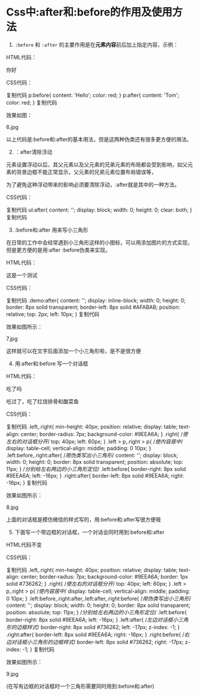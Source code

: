 <!--
 * @Author: tangdaoyong
 * @Date: 2021-06-21 21:58:32
 * @LastEditors: tangdaoyong
 * @LastEditTime: 2021-06-21 22:00:02
 * @Description: Css中:after和:before的作用及使用方法
-->
# Css中:after和:before的作用及使用方法

1. `:before` 和 `:after` 的主要作用是在**元素内容**前后加上指定内容，示例：

HTML代码：　

<p>你好</p>
 

CSS代码：

复制代码
p:before{
content: 'Hello';
color: red;
}
p:after{
content: 'Tom';
color: red;
}
复制代码
 

 

效果如图：

6.jpg

以上代码是:before和:after的基本用法，但是这两种伪类还有很多更方便的用法。

2. ：after清除浮动

元素设置浮动以后，其父元素以及父元素的兄弟元素的布局都会受到影响，如父元素的背景边框不能正常显示，父元素的兄弟元素位置布局错误等，

为了避免这种浮动带来的影响必须要清除浮动，:after就是其中的一种方法。

CSS代码：

复制代码
ul:after{
content: '';
display: block;
width: 0;
height: 0;
clear: both;
}
复制代码
 

 

3. :before和:after 用来写小三角形

在日常的工作中会经常遇到小三角形这样的小图标，可以用添加图片的方式实现，但是更方便的是用:after :before伪类来实现。

HTML代码：

<div class="demo">这是一个测试</div>
 

CSS代码：

复制代码
.demo:after{
content: '';
display: inline-block;
width: 0;
height: 0;
border: 8px solid transparent;
border-left: 8px solid #AFABAB;
position: relative;
top: 2px;
left: 10px;
}
复制代码
 

 

效果如图所示：

7.jpg

这样就可以在文字后面添加一个小三角形啦，是不是很方便

4. 用:after和:before 写一个对话框

HTML代码：

<div class="left">
<p>吃了吗</p>
</div>
<div class="right">
<p>吃过了，吃了红烧排骨和酸菜鱼</p>
</div>
 

CSS代码：

复制代码
.left,.right{
min-height: 40px;
position: relative;
display: table;
text-align: center;
border-radius: 7px;
background-color: #9EEA6A;
}
.right{ /*使左右的对话框分开*/
top: 40px;
left: 60px;
}
.left > p,.right > p{ /*使内容居中*/
display: table-cell;
vertical-align: middle;
padding: 0 10px;
}
.left:before,.right:after{ /*用伪类写出小三角形*/
content: '';
display: block;
width: 0;
height: 0;
border: 8px solid transparent;
position: absolute;
top: 11px;
}
/*分别给左右两边的小三角形定位*/
.left:before{
border-right: 8px solid #9EEA6A;
left: -16px;
}
.right:after{
border-left: 8px solid #9EEA6A;
right: -16px;
}
复制代码
 

效果如图所示：

8.jpg

上面的对话框是模仿微信的样式写的，用:before和:after写很方便哦

5. 下面写一个带边框的对话框，一个对话会同时用到:before和:after

HTML代码不变

CSS代码：

复制代码
.left,.right{
min-height: 40px;
position: relative;
display: table;
text-align: center;
border-radius: 7px;
background-color: #9EEA6A;
border: 1px solid #736262;
}
.right{ /*使左右的对话框分开*/
top: 40px;
left: 60px;
}
.left > p,.right > p{ /*使内容居中*/
display: table-cell;
vertical-align: middle;
padding: 0 10px;
}
.left:before,.right:after,.left:after,.right:before{ /*用伪类写出小三角形*/
content: '';
display: block;
width: 0;
height: 0;
border: 8px solid transparent;
position: absolute;
top: 11px;
}
/*分别给左右两边的小三角形定位*/
.left:before{
border-right: 8px solid #9EEA6A;
left: -16px;
}
.left:after{ /*左边对话框小三角形的边框样式*/
border-right: 8px solid #736262;
left: -17px;
z-index: -1;
}
.right:after{
border-left: 8px solid #9EEA6A;
right: -16px;
}
.right:before{ /*右边对话框小三角形的边框样式*/
border-left: 8px solid #736262;
right: -17px;
z-index: -1;
}
复制代码
 

效果如图所示：

9.jpg

(在写有边框的对话框时一个三角形需要同时用到:before和:after)